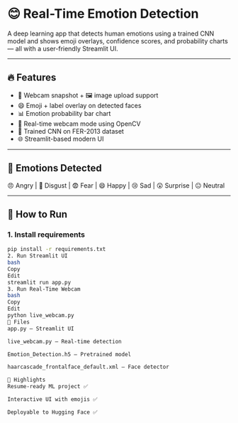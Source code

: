 # 😊 Real-Time Emotion Detection

A deep learning app that detects human emotions using a trained CNN model and shows emoji overlays, confidence scores, and probability charts — all with a user-friendly Streamlit UI.

---

## 🔥 Features

- 📸 Webcam snapshot + 🖼️ image upload support
- 😄 Emoji + label overlay on detected faces
- 📊 Emotion probability bar chart
- 🎥 Real-time webcam mode using OpenCV
- 🧠 Trained CNN on FER-2013 dataset
- 🌐 Streamlit-based modern UI

---

## 🧠 Emotions Detected

😠 Angry | 🤢 Disgust | 😨 Fear | 😄 Happy | 😢 Sad | 😲 Surprise | 😐 Neutral

---

## 🚀 How to Run

### 1. Install requirements

```bash
pip install -r requirements.txt
2. Run Streamlit UI
bash
Copy
Edit
streamlit run app.py
3. Run Real-Time Webcam
bash
Copy
Edit
python live_webcam.py
📁 Files
app.py — Streamlit UI

live_webcam.py — Real-time detection

Emotion_Detection.h5 — Pretrained model

haarcascade_frontalface_default.xml — Face detector

📌 Highlights
Resume-ready ML project ✅

Interactive UI with emojis ✅

Deployable to Hugging Face ✅


